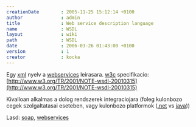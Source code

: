 ```yaml
---
creationDate        : 2005-11-25 15:12:14 +0100 
author              : admin 
title               : Web service description language 
name                : WSDL 
layout              : wiki 
path                : WSDL 
date                : 2006-03-26 01:43:00 +0100 
version             : 1 
creator             : kocka 
---
```

Egy [xml](XML.html) nyelv a [webservices](WebServices.html) leirasara. [w3c](w3c.html) specifikacio: [http://www.w3.org/TR/2001/NOTE-wsdl-20010315](http://www.w3.org/TR/2001/NOTE-wsdl-20010315)

Kivalloan alkalmas a dolog rendszerek integraciojara (foleg kulonbozo cegek szolgaltatasai eseteben, vagy kulonbozo platformok ([.net](.net.html) vs [java](java.html)))

Lasd: [soap](SOAP.html), [webservices](WebServices.html)
